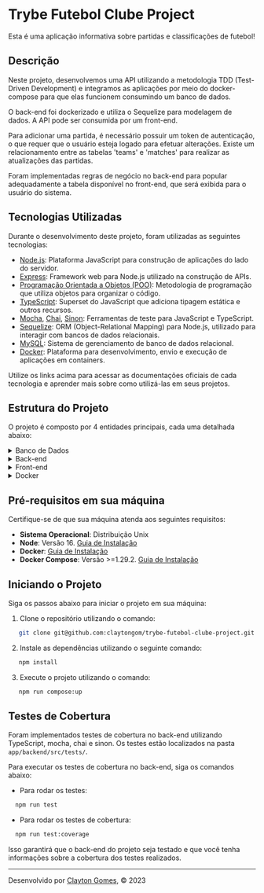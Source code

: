 # Trybe Futebol Clube Project

Esta é uma aplicação informativa sobre partidas e classificações de futebol!

## Descrição

Neste projeto, desenvolvemos uma API utilizando a metodologia TDD (Test-Driven Development) e integramos as aplicações por meio do docker-compose para que elas funcionem consumindo um banco de dados.

O back-end foi dockerizado e utiliza o Sequelize para modelagem de dados. A API pode ser consumida por um front-end.

Para adicionar uma partida, é necessário possuir um token de autenticação, o que requer que o usuário esteja logado para efetuar alterações. Existe um relacionamento entre as tabelas 'teams' e 'matches' para realizar as atualizações das partidas.

Foram implementadas regras de negócio no back-end para popular adequadamente a tabela disponível no front-end, que será exibida para o usuário do sistema.

## Tecnologias Utilizadas

Durante o desenvolvimento deste projeto, foram utilizadas as seguintes tecnologias:

- [Node.js](https://nodejs.org/): Plataforma JavaScript para construção de aplicações do lado do servidor.
- [Express](https://expressjs.com/): Framework web para Node.js utilizado na construção de APIs.
- [Programação Orientada a Objetos (POO)](https://pt.wikipedia.org/wiki/Programa%C3%A7%C3%A3o_orientada_a_objetos): Metodologia de programação que utiliza objetos para organizar o código.
- [TypeScript](https://www.typescriptlang.org/): Superset do JavaScript que adiciona tipagem estática e outros recursos.
- [Mocha](https://mochajs.org/), [Chai](https://www.chaijs.com/), [Sinon](https://sinonjs.org/): Ferramentas de teste para JavaScript e TypeScript.
- [Sequelize](https://sequelize.org/): ORM (Object-Relational Mapping) para Node.js, utilizado para interagir com bancos de dados relacionais.
- [MySQL](https://dev.mysql.com/): Sistema de gerenciamento de banco de dados relacional.
- [Docker](https://www.docker.com/): Plataforma para desenvolvimento, envio e execução de aplicações em containers.

Utilize os links acima para acessar as documentações oficiais de cada tecnologia e aprender mais sobre como utilizá-las em seus projetos.


## Estrutura do Projeto

O projeto é composto por 4 entidades principais, cada uma detalhada abaixo:

<details>
<summary>Banco de Dados</summary>

- Um container docker MySQL é configurado no docker-compose por meio do serviço denominado 'db'.
- Este container tem o papel de fornecer dados para o serviço de backend.
- Durante a execução dos testes, o banco de dados é acessado pelo Sequelize através da porta 3002 do localhost.
- É possível conectar ao banco de dados utilizando um Cliente MySQL (por exemplo: Workbench, Beekeeper, DBeaver) e inserindo as credenciais configuradas no docker-compose para o serviço 'db'.

</details>

<details>
<summary>Back-end</summary>

- O back-end é executado na porta 3001, uma vez que o front-end faz requisições a esta porta por padrão.
- A aplicação é inicializada a partir do arquivo 'app/backend/src/server.ts'.
- O Express é utilizado e a aplicação escuta na porta configurada nas variáveis de ambiente.
- Todas as dependências extras, como 'joi', 'cors', '@types/cors', estão listadas em 'app/backend/packages.npm'.

</details>

<details>
<summary>Front-end</summary>

- O front-end foi disponibilizado pela escola Trybe para permitir a integração com o back-end.

</details>

<details>
<summary>Docker</summary>

- O arquivo docker-compose é responsável por unir os serviços containerizados (backend, frontend e db).
- As Dockerfiles foram configuradas nas raízes do front-end e back-end para inicializar as aplicações.

</details>

## Pré-requisitos em sua máquina

Certifique-se de que sua máquina atenda aos seguintes requisitos:

- **Sistema Operacional**: Distribuição Unix
- **Node**: Versão 16. [Guia de Instalação](https://nodejs.org/en/download/)
- **Docker**: [Guia de Instalação](https://docs.docker.com/get-docker/)
- **Docker Compose**: Versão >=1.29.2. [Guia de Instalação](https://docs.docker.com/compose/install/)

## Iniciando o Projeto

Siga os passos abaixo para iniciar o projeto em sua máquina:

1. Clone o repositório utilizando o comando:
   
```bash
   git clone git@github.com:claytongom/trybe-futebol-clube-project.git
```
2. Instale as dependências utilizando o seguinte comando:

```bash
   npm install
```
3. Execute o projeto utilizando o comando:

```bash
   npm run compose:up
```

## Testes de Cobertura

Foram implementados testes de cobertura no back-end utilizando TypeScript, mocha, chai e sinon. Os testes estão localizados na pasta `app/backend/src/tests/`.

Para executar os testes de cobertura no back-end, siga os comandos abaixo:

- Para rodar os testes:

```bash
  npm run test
```
 - Para rodar os testes de cobertura:
```bash
  npm run test:coverage
```
Isso garantirá que o back-end do projeto seja testado e que você tenha informações sobre a cobertura dos testes realizados.

---

Desenvolvido por [Clayton Gomes](https://www.linkedin.com/in/claytongomesdev/), © 2023



